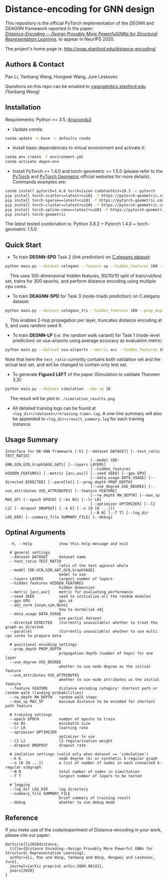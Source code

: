 # Distance-encoding for GNN design
This repository is the official PyTorch implementation of the *DEGNN* and *DEAGNN* framework reported in the paper: <br>
[*Distance-Encoding -- Design Provably More PowerfulGNNs for Structural Representation Learning*](https://arxiv.org/abs/2009.00142), to appear in NeurIPS 2020. 

The project's home page is: <http://snap.stanford.edu/distance-encoding/>

## Authors & Contact
Pan Li, Yanbang Wang, Hongwei Wang, Jure Leskovec

Questions on this repo can be emailed to <ywangdr@cs.stanford.edu> (Yanbang Wang)

## Installation
Requirements: Python >= 3.5, [Anaconda3](https://www.anaconda.com/)

- Update conda:
```bash
conda update -n base -c defaults conda
```

- Install basic dependencies to virtual environment and activate it: 
```bash
conda env create -f environment.yml
conda activate degnn-env
```

- Install PyTorch >= 1.4.0 and torch-geometric >= 1.5.0 (please refer to the [PyTorch](https://pytorch.org/) and [PyTorch Geometric](https://pytorch-geometric.readthedocs.io/) official websites for more details). Commands examples are:
```bash
conda install pytorch=1.4.0 torchvision cudatoolkit=10.1 -c pytorch
pip install torch-scatter==latest+cu101 -f https://pytorch-geometric.com/whl/torch-1.4.0.html
pip install torch-sparse==latest+cu101 -f https://pytorch-geometric.com/whl/torch-1.4.0.html
pip install torch-cluster==latest+cu101 -f https://pytorch-geometric.com/whl/torch-1.4.0.html
pip install torch-spline-conv==latest+cu101 -f https://pytorch-geometric.com/whl/torch-1.4.0.html
pip install torch-geometric
```

The latest tested combination is: Python 3.8.2 + Pytorch 1.4.0 + torch-geometric 1.5.0.

## Quick Start
- To train **DEGNN-SPD** Task 2 (link prediction) on [C.elegans dataset](https://snap.stanford.edu/data/C-elegans-frontal.html): 
```bash
python main.py --dataset celegans --feature sp --hidden_features 100 --prop_depth 1 --test_ratio 0.1 --epoch 300
```
&nbsp;&nbsp;&nbsp; This uses 100-dimensional hidden features, 80/10/10 split of train/val/test set, trains for 300 epochs, and perform distance encoding using multiple cpu cores. 

- To train **DEAGNN-SPD** for Task 3 (node-triads prediction) on C.elegans dataset:
```bash
python main.py --dataset celegans_tri --hidden_features 100 --prop_depth 2 --epoch 300 --feature sp --max_sp 5 --l2 1e-3 --test_ratio 0.1 --seed 9
```
&nbsp;&nbsp;&nbsp; This enables 2-hop propagation per layer, truncates distance encoding at 5, and uses random seed 9.

- To train **DEGNN-LP** (i.e. the random walk variant) for Task 1 (node-level prediction) on usa-airports using average accuracy as evaluation metric:
```bash
python main.py --dataset usa-airports --metric acc --hidden_features 100 --feature rw --rw_depth 2 --epoch 500 --bs 128 --test_ratio 0.1
```

Note that here the `test_ratio` currently contains both validation set and the actual test set, and will be changed to contain only test set. 

- To generate **Figure2 LEFT** of the paper (Simulation to validate Theorem 3.3):
```bash
python main.py --dataset simulation --max_sp 10
```
&nbsp;&nbsp;&nbsp; The result will be plot to `./simulation_results.png`.


- All detailed training logs can be found at `<log_dir>/<dataset>/<training-time>.log`. A one-line summary will also be appended to `<log_dir>/result_summary.log` for each training instance.

## Usage Summary
```
Interface for DE-GNN framework [-h] [--dataset DATASET] [--test_ratio TEST_RATIO]
                                      [--model {DE-GNN,GIN,GCN,GraphSAGE,GAT}] [--layers LAYERS]
                                      [--hidden_features HIDDEN_FEATURES] [--metric {acc,auc}] [--seed SEED] [--gpu GPU]
                                      [--data_usage DATA_USAGE] [--directed DIRECTED] [--parallel] [--prop_depth PROP_DEPTH]
                                      [--use_degree USE_DEGREE] [--use_attributes USE_ATTRIBUTES] [--feature FEATURE]
                                      [--rw_depth RW_DEPTH] [--max_sp MAX_SP] [--epoch EPOCH] [--bs BS] [--lr LR]
                                      [--optimizer OPTIMIZER] [--l2 L2] [--dropout DROPOUT] [--k K] [--n [N [N ...]]]
                                      [--N N] [--T T] [--log_dir LOG_DIR] [--summary_file SUMMARY_FILE] [--debug]
```

## Optinal Arguments
```
  -h, --help            show this help message and exit
  
  # general settings
  --dataset DATASET     dataset name
  --test_ratio TEST_RATIO
                        ratio of the test against whole
  --model {DE-GCN,GIN,GAT,GCN,GraphSAGE}
                        model to use
  --layers LAYERS       largest number of layers
  --hidden_features HIDDEN_FEATURES
                        hidden dimension
  --metric {acc,auc}    metric for evaluating performance
  --seed SEED           seed to initialize all the random modules
  --gpu GPU             gpu id
  --adj_norm {asym,sym,None}
                        how to normalize adj
  --data_usage DATA_USAGE
                        use partial dataset
  --directed DIRECTED   (Currently unavailable) whether to treat the graph as directed
  --parallel            (Currently unavailable) whether to use multi cpu cores to prepare data
  
  # positional encoding settings
  --prop_depth PROP_DEPTH
                        propagation depth (number of hops) for one layer
  --use_degree USE_DEGREE
                        whether to use node degree as the initial feature
  --use_attributes USE_ATTRIBUTES
                        whether to use node attributes as the initial feature
  --feature FEATURE     distance encoding category: shortest path or random walk (landing probabilities)
  --rw_depth RW_DEPTH   random walk steps
  --max_sp MAX_SP       maximum distance to be encoded for shortest path feature
  
  # training settings
  --epoch EPOCH         number of epochs to train
  --bs BS               minibatch size
  --lr LR               learning rate
  --optimizer OPTIMIZER
                        optimizer to use
  --l2 L2               l2 regularization weight
  --dropout DROPOUT     dropout rate
  
  # imulation settings (valid only when dataset == 'simulation')
  --k K                 node degree (k) or synthetic k-regular graph
  --n [N [N ...]]       a list of number of nodes in each connected k-regular subgraph
  --N N                 total number of nodes in simultation
  --T T                 largest number of layers to be tested
  
  # logging
  --log_dir LOG_DIR     log directory
  --summary_file SUMMARY_FILE
                        brief summary of training result
  --debug               whether to use debug mode
```


## Reference
If you make use of the code/experiment of Distance-encoding in your work, please cite our paper:
```text
@article{li2020distance,
  title={Distance Encoding--Design Provably More Powerful GNNs for Structural Representation Learning},
  author={Li, Pan and Wang, Yanbang and Wang, Hongwei and Leskovec, Jure},
  journal={arXiv preprint arXiv:2009.00142},
  year={2020}
}
```